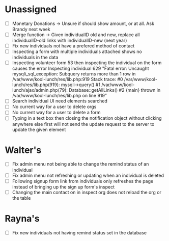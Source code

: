 # Unassigned
 - [ ] Monetary Donations -> Unsure if should show amount, or at all. Ask Brandy next week
 - [ ] Merge function -> Given individualID old and new, replace all individualID-old links with individualID-new (next year)
 - [ ] Fix new individuals not have a prefered method of contact
 - [ ] Inspecting a form with multiple individuals attached shows no individuals in the data
 - [ ] Inspecting volunteer form 53 then inspecting the individual on the form causes the error
       Inspecting individual 629
       "Fatal error: Uncaught mysqli_sql_exception: Subquery returns more than 1 row in /var/www/kool-lunch/res/lib.php:919 Stack trace: #0 /var/www/kool-lunch/res/lib.php(919): mysqli->query() #1 /var/www/kool-lunch/ajax/admin.php(79): Database::getAllLinks() #2 {main} thrown in /var/www/kool-lunch/res/lib.php on line 919"
 - [ ] Search individual UI need elements searched
 - [ ] No current way for a user to delete orgs
 - [ ] No current way for a user to delete a form
 - [ ] Typing in a text box then closing the notification object without clicking anywhere else first will not send the update request to the server to update the given element

# Walter's
 - [ ] Fix admin menu not being able to change the remind status of an individual
 - [ ] Fix admin menu not refreshing or updating when an individual is deleted
 - [ ] Following signup form link from individuals only refreshes the page
       instead of bringing up the sign up form's inspect
 - [ ] Changing the main contact on in inspect org does not reload the org or the table

# Rayna's
 - [ ] Fix new individuals not having remind status set in the database